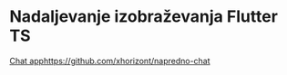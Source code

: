 # Nadaljevanje izobraževanja Flutter TS
[Chat app](https://github.com/xhorizont/napredno-chat)https://github.com/xhorizont/napredno-chat
